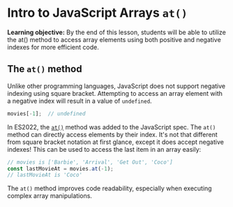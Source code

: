<h1>
  <span class="headline">Intro to JavaScript Arrays</span>
  <span class="subhead"><code>at()</code></span>
</h1>

**Learning objective:** By the end of this lesson, students will be able to utilize the at() method to access array elements using both positive and negative indexes for more efficient code.

## The `at()` method

Unlike other programming languages, JavaScript does not support negative indexing using square bracket. Attempting to access an array element with a negative index will result in a value of `undefined`.

```js
movies[-1];  // undefined
```

In ES2022, the [`at()`](https://developer.mozilla.org/en-US/docs/Web/JavaScript/Reference/Global_Objects/Array/at) method was added to the JavaScript spec. The `at()` method can directly access elements by their index. It's not that different from square bracket notation at first glance, except it does accept negative indexes! This can be used to access the last item in an array easily:

```js
// movies is ['Barbie', 'Arrival', 'Get Out', 'Coco']
const lastMovieAt = movies.at(-1);  
// lastMovieAt is 'Coco'
```

The `at()` method improves code readability, especially when executing complex array manipulations.
